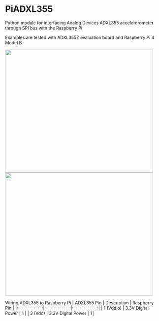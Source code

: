 # PiADXL355
Python module for interfacing Analog Devices ADXL355 accelererometer through SPI
bus with the Raspberry Pi

Examples are tested with ADXL355Z evaluation board and Raspberry Pi 4 Model B

<img src="images/device1" width="480" height="400">
<img src="images/device2" width="480" height="400">

Wiring ADXL355 to Raspberry Pi 
| ADXL355 Pin | Description | Raspberry Pin |
|:------------:|:------------:|:------------:|
| 1 (Vddio) | 3.3V Digital Power | 1 |
| 3 (Vdd) | 3.3V Digital Power | 1 |
